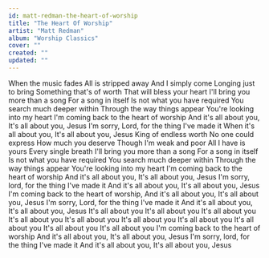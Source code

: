 ```yaml
---
id: matt-redman-the-heart-of-worship
title: "The Heart Of Worship"
artist: "Matt Redman"
album: "Worship Classics"
cover: ""
created: ""
updated: ""
---
```


When the music fades
All is stripped away
And I simply come
Longing just to bring
Something that's of worth
That will bless your heart
I'll bring you more than a song
For a song in itself
Is not what you have required
You search much deeper within
Through the way things appear
You're looking into my heart
I'm coming back to the heart of worship
And it's all about you,
It's all about you, Jesus
I'm sorry, Lord, for the thing I've made it
When it's all about you,
It's all about you, Jesus
King of endless worth
No one could express
How much you deserve
Though I'm weak and poor
All I have is yours
Every single breath
I'll bring you more than a song
For a song in itself
Is not what you have required
You search much deeper within
Through the way things appear
You're looking into my heart
I'm coming back to the heart of worship
And it's all about you,
It's all about you, Jesus
I'm sorry, lord, for the thing I've made it
And it's all about you,
It's all about you, Jesus
I'm coming back to the heart of worship,
And it's all about you,
It's all about you, Jesus
I'm sorry, Lord, for the thing I've made it
And it's all about you,
It's all about you, Jesus
It's all about you
It's all about you
It's all about you
It's all about you
It's all about you
It's all about you
It's all about you
It's all about you
It's all about you
It's all about you
I'm coming back to the heart of worship
And it's all about you,
It's all about you, Jesus
I'm sorry, lord, for the thing I've made it
And it's all about you,
It's all about you, Jesus